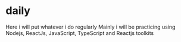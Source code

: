 # daily
Here i will put whatever i do regularly 
Mainly i will be practicing using Nodejs, ReactJs, JavaScript, TypeScript and Reactjs toolkits
